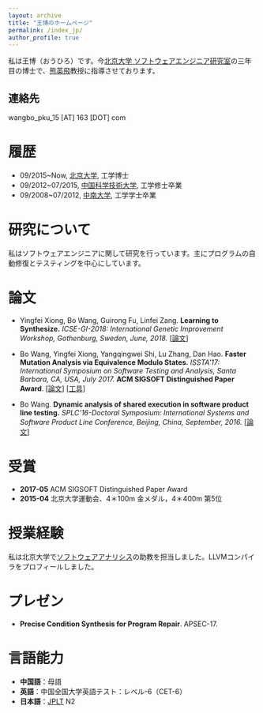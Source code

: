 ```yaml
---
layout: archive
title: "王博のホームページ"
permalink: /index_jp/
author_profile: true
---
```


私は王博（おうひろ）です。今[北京大学	ソフトウェアエンジニア研究室](http://www.sei.pku.edu.cn/)の三年目の博士で、[熊英飛](http://sei.pku.edu.cn/~xiongyf04/)教授に指導させております。

## 連絡先
wangbo_pku_15 [AT] 163 [DOT] com

# 履歴
* 09/2015~Now, [北京大学](http://english.pku.edu.cn/), 工学博士
* 09/2012~07/2015, [中国科学技術大学](http://en.ustc.edu.cn/), 工学修士卒業
* 09/2008~07/2012, [中南大学](http://en.csu.edu.cn/), 工学学士卒業

# 研究について
私はソフトウェアエンジニアに関して研究を行っています。主にプログラムの自動修復とテスティングを中心にしています。

# 論文
* Yingfei Xiong, Bo Wang, Guirong Fu, Linfei Zang. **Learning to Synthesize.** *ICSE-GI-2018: International Genetic Improvement Workshop, Gothenburg, Sweden, June, 2018.* [[論文](/files/GI18.pdf)]

* Bo Wang, Yingfei Xiong, Yangqingwei Shi, Lu Zhang, Dan Hao. **Faster Mutation Analysis via Equivalence Modulo States.** *ISSTA'17: International Symposium on Software Testing and Analysis, Santa Barbara, CA, USA, July 2017.* **ACM SIGSOFT Distinguished Paper Award**. [[論文](/files/ISSTA17.pdf)] [[工具](https://github.com/wangbo15/accmut)]

* Bo Wang. **Dynamic analysis of shared execution in software product line testing.** *SPLC'16-Doctoral Symposium: International Systems and Software Product Line Conference, Beijing, China, September, 2016.* [[論文](/files/SPLC16.pdf)]

# 受賞
* **2017-05** ACM SIGSOFT Distinguished Paper Award 
* **2015-04** 北京大学運動会、4＊100m 金メダル，4＊400m 第5位


# 授業経験
私は北京大学で[ソフトウェアアナリシス](http://sei.pku.edu.cn/~xiongyf04/SA/2017/main.htm)の助教を担当しました。LLVMコンパイラをプロフィールしました。

# プレゼン
* **Precise Condition Synthesis for Program Repair**. APSEC-17.

# 言語能力
* **中国語**：母語
* **英語**：中国全国大学英語テスト：レベル-6（CET-6）
* **日本語**：[JPLT](http://www.jlpt.jp/e/about/levelsummary.html) N2

